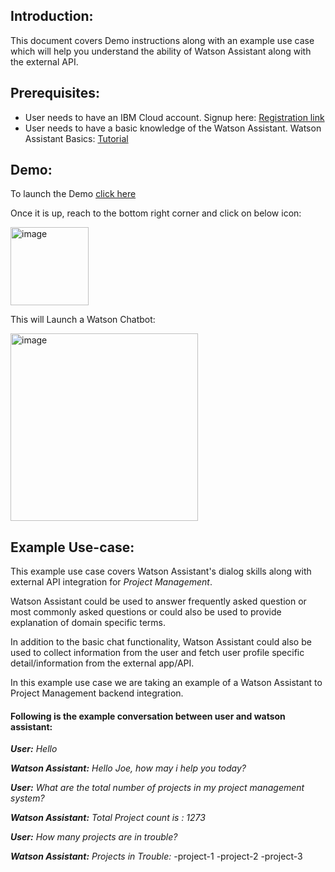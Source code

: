 <h2>Introduction:</h2>
This document covers Demo instructions along with an example use case which will help you understand the ability of Watson Assistant along with the external API.



<h2>Prerequisites:</h2>

- User needs to have an IBM Cloud account. Signup here: [Registration link](https://cloud.ibm.com/registration)
- User needs to have a basic knowledge of the Watson Assistant. Watson Assistant Basics: [Tutorial](https://developer.ibm.com/learningpaths/get-started-watson-assistant/)



<h2>Demo:</h2>

To launch the Demo [click here](https://htmlpreview.github.io/?https://github.com/ibm-build-lab/Watson-Assistant/blob/main/external-api-web-functions/Main/AcmeCorp.html)

Once it is up, reach to the bottom right corner and click on below icon:

<img width="125" alt="image" src="https://user-images.githubusercontent.com/114666786/201085983-84d23842-1596-4265-928d-9f48511946d0.png">
 


This will Launch a Watson Chatbot:

<img width="300" alt="image" src="https://user-images.githubusercontent.com/114666786/201086081-ddbfc3b8-2817-42c3-ab0d-bc4a7722977b.png">
 


<h2>Example Use-case:</h2>

This example use case covers Watson Assistant's dialog skills along with external API integration for _Project Management_.

Watson Assistant could be used to answer frequently asked question or most commonly asked questions or could also be used to provide explanation of domain specific terms.

In addition to the basic chat functionality, Watson Assistant could also be used to collect information from the user and fetch user profile specific detail/information from the external app/API. 

In this example use case we are taking an example of a Watson Assistant to Project Management backend integration.



<h4>Following is the example conversation between user and watson assistant:</h4>

_**User:** Hello_

_**Watson Assistant:** Hello Joe, how may i help you today?_

_**User:** What are the total number of projects in my project management system?_

_**Watson Assistant:** Total Project count is : 1273_

_**User:** How many projects are in trouble?_

_**Watson Assistant:** Projects in Trouble:_
 -project-1
 -project-2
 -project-3



